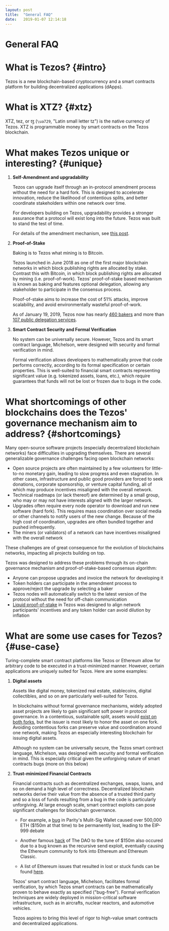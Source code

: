 ```yaml
---
layout: post
title:  "General FAQ"
date:   2019-01-07 12:14:18
---
```

General FAQ
===========

# What is Tezos? {#intro}

Tezos is a new blockchain-based cryptocurrency and a smart contracts platform for building decentralized applications (dApps). 

# What is XTZ? {#xtz}

XTZ, tez, or ꜩ (`\ua729`, "Latin small letter tz") is the native currency of Tezos. XTZ is programmable money by smart contracts on the Tezos blockchain.   

# What makes Tezos unique or interesting? {#unique}

1. **Self-Amendment and upgradability**

    Tezos can upgrade itself through an in-protocol amendment process without the need for a hard fork. This is designed to accelerate innovation, reduce the likelihood of contentious splits, and better coordinate stakeholders within one network over time.
    
    For developers building on Tezos, upgradability provides a stronger assurance that a protocol will exist long into the future. Tezos was built to stand the test of time.
    
    For details of the amendment mechanism, see [this post](https://medium.com/tezos/amending-tezos-b77949d97e1e).
    
2. **Proof-of-Stake**

    Baking is to Tezos what mining is to Bitcoin. 
    
    Tezos launched in June 2018 as one of the first major blockchain networks in which block publishing rights are allocated by stake. Contrast this with Bitcoin, in which block publishing rights are allocated by mining (i.e. proof-of-work). Tezos' proof-of-stake based mechanism is known as baking and features optional delegation, allowing any stakeholder to participate in the consensus process.
    
    Proof-of-stake aims to increase the cost of 51% attacks, improve scalability, and avoid environmentally wasteful proof-of-work.
    
    As of January 19, 2019, Tezos now has nearly [460 bakers](https://tzscan.io/rolls-distribution) and more than [107 public delegation services](https://mytezosbaker.com/).

2. **Smart Contract Security and Formal Verification**

    No system can be universally secure. However, Tezos and its smart contract language, Michelson, were designed with security and formal verification in mind. 
    
    Formal verification allows developers to mathematically prove that code performs correctly, according to its formal specification or certain properties. This is well-suited to financial smart contracts representing significant value (e.g. tokenized assets, loans, etc.), which require guarantees that funds will not be lost or frozen due to bugs in the code.

# What shortcomings of other blockchains does the Tezos' governance mechanism aim to address? {#shortcomings}

Many open-source software projects (especially decentralized blockchain networks) face difficulties in upgrading themselves. There are several generalizable governance challenges facing open blockchain networks:
*  Open source projects are often maintained by a few volunteers for little-to-no monetary gain, leading to slow progress and even stagnation. In other cases, infrastructure and public good providers are forced to seek donations, corporate sponsorship, or venture capital funding, all of which may produce incentives misaligned with the overall network.
*  Technical roadmaps (or lack thereof) are determined by a small group, who may or may not have interests aligned with the larger network.
*  Upgrades often require every node operator to download and run new software (hard fork). This requires mass coordination over social media or other channels to notify users of the new change. Because of the high cost of coordination, upgrades are often bundled together and pushed infrequently.
*  The miners (or validators) of a network can have incentives misaligned with the overall network

These challenges are of great consequence for the evolution of blockchains networks, impacting all projects building on top. 

Tezos was designed to address these problems through its on-chain governance mechanism and proof-of-stake-based consensus algorithm:
*  Anyone can propose upgrades and invoice the network for developing it
*  Token holders can participate in the amendment process to approve/reject the upgrade by selecting a baker
*  Tezos nodes will automatically switch to the latest version of the protocol without the need for off-chain communication
*  [Liquid proof-of-stake](https://medium.com/tezos/liquid-proof-of-stake-aec2f7ef1da7) in Tezos was designed to align network participants' incentives and any token holder can avoid dilution by inflation

# What are some use cases for Tezos? {#use-case}

Turing-complete smart contract platforms like Tezos or Ethereum allow for arbitrary code to be executed in a trust-minimized manner. However, certain applications are uniquely suited for Tezos. Here are some examples:

1. **Digital assets**
    
    Assets like digital money, tokenized real estate, stablecoins, digital collectibles, and so on are particularly well-suited for Tezos. 

    In blockchains without formal governance mechanisms, widely adopted asset projects are likely to gain significant soft power in protocol governance. In a contentious, sustainable split, assets would [exist on both forks](https://medium.com/@avsa/avoid-evil-twins-every-ethereum-app-pays-the-price-of-a-chain-split-e04c2a560ba8), but the issuer is most likely to honor the asset on one fork. Avoiding contentious forks can preserve value and coordination around one network, making Tezos an especially interesting blockchain for issuing digital assets.
    
    Although no system can be universally secure, the Tezos smart contract language, Michelson, was designed with security and formal verification in mind. This is especially critical given the unforgiving nature of smart contracts bugs (more on this below)

2. **Trust-minimized Financial Contracts**     

    Financial contracts such as decentralized exchanges, swaps, loans, and so on demand a high level of correctness. Decentralized blockchain networks derive their value from the absence of a trusted third party and so a loss of funds resulting from a bug in the code is particularly unforgiving. At large enough scale, smart contract exploits can pose significant challenges for blockchain governance.
    
    *   For example, a [bug](https://www.parity.io/parity-technologies-multi-sig-wallet-issue-update/) in Parity's Mulit-Sig Wallet caused over 500,000 ETH ($150m at that time) to be permanently lost, leading to the EIP-999 debate 
    
    *   Another famous [hack](http://hackingdistributed.com/2016/06/18/analysis-of-the-dao-exploit/) of The DAO to the tune of $150m also occured due to a bug known as the recursive send exploit, eventually causing the Ethereum community to fork into Ethereum and Ethereum Classic.
    
    *   A list of Ethereum issues that resulted in lost or stuck funds can be found [here](https://github.com/ethereum/wiki/wiki/Major-issues-resulting-in-lost-or-stuck-funds).

    Tezos' smart contract language, Michelson, facilitates formal verification, by which Tezos smart contracts can be mathematically proven to behave exactly as specified ("bug-free"). Formal verification techniques are widely deployed in mission-critical software infrastructure, such as in aircrafts, nuclear reactors, and automotive vehicles. 
    
    Tezos aspires to bring this level of rigor to high-value smart contracts and decentralized applications.
